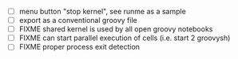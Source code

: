 - [ ] menu button "stop kernel", see runme as a sample
- [ ] export as a conventional groovy file
- [ ] FIXME shared kernel is used by all open groovy notebooks
- [ ] FIXME can start parallel execution of cells (i.e. start 2 groovysh)
- [ ] FIXME proper process exit detection
